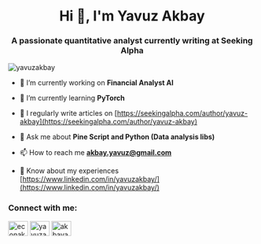 <h1 align="center">Hi 👋, I'm Yavuz Akbay</h1>
<h3 align="center">A passionate quantitative analyst currently writing at Seeking Alpha</h3>

<p align="left"> <img src="https://github-profile-trophy.vercel.app/?username=yavuzakbay" alt="yavuzakbay" /></a> </p>

- 🔭 I’m currently working on **Financial Analyst AI**

- 🌱 I’m currently learning **PyTorch**

- 📝 I regularly write articles on [https://seekingalpha.com/author/yavuz-akbay](https://seekingalpha.com/author/yavuz-akbay)

- 💬 Ask me about **Pine Script and Python (Data analysis libs)**

- 📫 How to reach me **akbay.yavuz@gmail.com**

- 📄 Know about my experiences [https://www.linkedin.com/in/yavuzakbay/](https://www.linkedin.com/in/yavuzakbay/)

<h3 align="left">Connect with me:</h3>
<p align="left">
<a href="https://twitter.com/econakbay" target="blank"><img align="center" src="https://raw.githubusercontent.com/rahuldkjain/github-profile-readme-generator/master/src/images/icons/Social/twitter.svg" alt="econakbay" height="30" width="40" /></a>
<a href="https://linkedin.com/in/yavuzakbay" target="blank"><img align="center" src="https://raw.githubusercontent.com/rahuldkjain/github-profile-readme-generator/master/src/images/icons/Social/linked-in-alt.svg" alt="yavuzakbay" height="30" width="40" /></a>
<a href="https://instagram.com/akbayavuz" target="blank"><img align="center" src="https://raw.githubusercontent.com/rahuldkjain/github-profile-readme-generator/master/src/images/icons/Social/instagram.svg" alt="akbayavuz" height="30" width="40" /></a>
</p>
